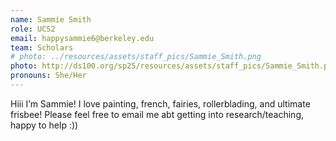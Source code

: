 ```yaml
---
name: Sammie Smith
role: UCS2
email: happysammie6@berkeley.edu
team: Scholars 
# photo: ../resources/assets/staff_pics/Sammie_Smith.png
photo: http://ds100.org/sp25/resources/assets/staff_pics/Sammie_Smith.png
pronouns: She/Her
---
```

Hiii I’m Sammie! I love painting, french, fairies, rollerblading, and ultimate frisbee! Please feel free to email me abt getting into research/teaching, happy to help :))